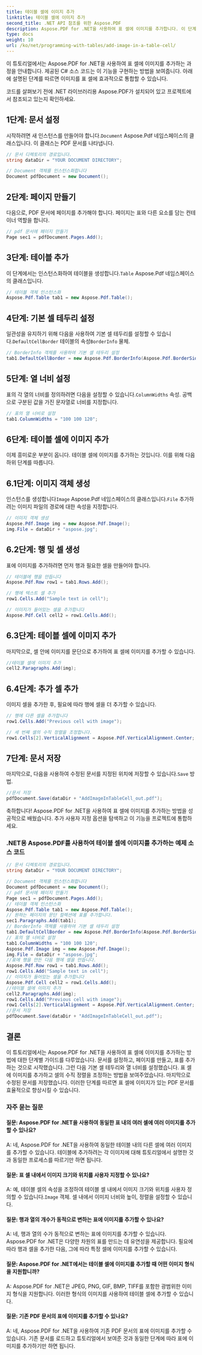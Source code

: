 ```yaml
---
title: 테이블 셀에 이미지 추가
linktitle: 테이블 셀에 이미지 추가
second_title: .NET API 참조를 위한 Aspose.PDF
description: Aspose.PDF for .NET을 사용하여 표 셀에 이미지를 추가합니다. 이 단계별 가이드는 PDF 문서에서 이미지를 정밀하게 조작하기 위한 것입니다.
type: docs
weight: 10
url: /ko/net/programming-with-tables/add-image-in-a-table-cell/
---
```

이 튜토리얼에서는 Aspose.PDF for .NET을 사용하여 표 셀에 이미지를 추가하는 과정을 안내합니다. 제공된 C# 소스 코드는 이 기능을 구현하는 방법을 보여줍니다. 아래에 설명된 단계를 따르면 이미지를 표 셀에 효과적으로 통합할 수 있습니다.

코드를 살펴보기 전에 .NET 라이브러리용 Aspose.PDF가 설치되어 있고 프로젝트에서 참조되고 있는지 확인하세요.

## 1단계: 문서 설정

 시작하려면 새 인스턴스를 만들어야 합니다.`Document` Aspose.Pdf 네임스페이스의 클래스입니다. 이 클래스는 PDF 문서를 나타냅니다.

```csharp
// 문서 디렉토리의 경로입니다.
string dataDir = "YOUR DOCUMENT DIRECTORY";

// Document 객체를 인스턴스화합니다
Document pdfDocument = new Document();
```

## 2단계: 페이지 만들기

다음으로, PDF 문서에 페이지를 추가해야 합니다. 페이지는 표와 다른 요소를 담는 컨테이너 역할을 합니다.

```csharp
// pdf 문서에 페이지 만들기
Page sec1 = pdfDocument.Pages.Add();
```

## 3단계: 테이블 추가

 이 단계에서는 인스턴스화하여 테이블을 생성합니다.`Table` Aspose.Pdf 네임스페이스의 클래스입니다.

```csharp
// 테이블 객체 인스턴스화
Aspose.Pdf.Table tab1 = new Aspose.Pdf.Table();
```

## 4단계: 기본 셀 테두리 설정

 일관성을 유지하기 위해 다음을 사용하여 기본 셀 테두리를 설정할 수 있습니다.`DefaultCellBorder` 테이블의 속성`BorderInfo` 물체.

```csharp
// BorderInfo 객체를 사용하여 기본 셀 테두리 설정
tab1.DefaultCellBorder = new Aspose.Pdf.BorderInfo(Aspose.Pdf.BorderSide.All, 0.1F);
```

## 5단계: 열 너비 설정

 표의 각 열의 너비를 정의하려면 다음을 설정할 수 있습니다.`ColumnWidths` 속성. 공백으로 구분된 값을 가진 문자열로 너비를 지정합니다.

```csharp
// 표의 열 너비로 설정
tab1.ColumnWidths = "100 100 120";
```

## 6단계: 테이블 셀에 이미지 추가

이제 흥미로운 부분이 옵니다. 테이블 셀에 이미지를 추가하는 것입니다. 이를 위해 다음 하위 단계를 따릅니다.

## 6.1단계: 이미지 객체 생성

 인스턴스를 생성합니다`Image` Aspose.Pdf 네임스페이스의 클래스입니다.`File` 추가하려는 이미지 파일의 경로에 대한 속성을 지정합니다.

```csharp
// 이미지 객체 생성
Aspose.Pdf.Image img = new Aspose.Pdf.Image();
img.File = dataDir + "aspose.jpg";
```

## 6.2단계: 행 및 셀 생성

표에 이미지를 추가하려면 먼저 행과 필요한 셀을 만들어야 합니다.

```csharp
// 테이블에 행을 만듭니다
Aspose.Pdf.Row row1 = tab1.Rows.Add();

// 행에 텍스트 셀 추가
row1.Cells.Add("Sample text in cell");

// 이미지가 들어있는 셀을 추가합니다
Aspose.Pdf.Cell cell2 = row1.Cells.Add();
```

## 6.3단계: 테이블 셀에 이미지 추가

마지막으로, 셀 안에 이미지를 문단으로 추가하여 표 셀에 이미지를 추가할 수 있습니다.

```csharp
//테이블 셀에 이미지 추가
cell2.Paragraphs.Add(img);
```

## 6.4단계: 추가 셀 추가

이미지 셀을 추가한 후, 필요에 따라 행에 셀을 더 추가할 수 있습니다.

```csharp
// 행에 다른 셀을 추가합니다
row1.Cells.Add("Previous cell with image");

// 세 번째 셀의 수직 정렬을 조정합니다.
row1.Cells[2].VerticalAlignment = Aspose.Pdf.VerticalAlignment.Center;
```

## 7단계: 문서 저장

 마지막으로, 다음을 사용하여 수정된 문서를 지정된 위치에 저장할 수 있습니다.`Save` 방법.

```csharp
//문서 저장
pdfDocument.Save(dataDir + "AddImageInTableCell_out.pdf");
```

축하합니다! Aspose.PDF for .NET을 사용하여 표 셀에 이미지를 추가하는 방법을 성공적으로 배웠습니다. 추가 사용자 지정 옵션을 탐색하고 이 기능을 프로젝트에 통합하세요.

### .NET용 Aspose.PDF를 사용하여 테이블 셀에 이미지를 추가하는 예제 소스 코드

```csharp
// 문서 디렉토리의 경로입니다.
string dataDir = "YOUR DOCUMENT DIRECTORY";

// Document 객체를 인스턴스화합니다
Document pdfDocument = new Document();
// pdf 문서에 페이지 만들기
Page sec1 = pdfDocument.Pages.Add();
// 테이블 객체 인스턴스화
Aspose.Pdf.Table tab1 = new Aspose.Pdf.Table();
// 원하는 페이지의 문단 컬렉션에 표를 추가합니다.
sec1.Paragraphs.Add(tab1);
// BorderInfo 객체를 사용하여 기본 셀 테두리 설정
tab1.DefaultCellBorder = new Aspose.Pdf.BorderInfo(Aspose.Pdf.BorderSide.All, 0.1F);
// 표의 열 너비로 설정
tab1.ColumnWidths = "100 100 120";
Aspose.Pdf.Image img = new Aspose.Pdf.Image();
img.File = dataDir + "aspose.jpg";
//표에 행을 만든 다음 행에 셀을 만듭니다.
Aspose.Pdf.Row row1 = tab1.Rows.Add();
row1.Cells.Add("Sample text in cell");
// 이미지가 들어있는 셀을 추가합니다
Aspose.Pdf.Cell cell2 = row1.Cells.Add();
//테이블 셀에 이미지 추가
cell2.Paragraphs.Add(img);
row1.Cells.Add("Previous cell with image");
row1.Cells[2].VerticalAlignment = Aspose.Pdf.VerticalAlignment.Center;
//문서 저장
pdfDocument.Save(dataDir + "AddImageInTableCell_out.pdf");
```

## 결론

이 튜토리얼에서는 Aspose.PDF for .NET을 사용하여 표 셀에 이미지를 추가하는 방법에 대한 단계별 가이드를 다루었습니다. 문서를 설정하고, 페이지를 만들고, 표를 추가하는 것으로 시작했습니다. 그런 다음 기본 셀 테두리와 열 너비를 설정했습니다. 표 셀에 이미지를 추가하고 셀의 수직 정렬을 조정하는 방법을 보여주었습니다. 마지막으로 수정된 문서를 저장했습니다. 이러한 단계를 따르면 표 셀에 이미지가 있는 PDF 문서를 효율적으로 향상시킬 수 있습니다.

### 자주 묻는 질문

#### 질문: Aspose.PDF for .NET을 사용하여 동일한 표 내의 여러 셀에 여러 이미지를 추가할 수 있나요?

A: 네, Aspose.PDF for .NET을 사용하여 동일한 테이블 내의 다른 셀에 여러 이미지를 추가할 수 있습니다. 테이블에 추가하려는 각 이미지에 대해 튜토리얼에서 설명한 것과 동일한 프로세스를 따르기만 하면 됩니다.

#### 질문: 표 셀 내에서 이미지 크기와 위치를 사용자 지정할 수 있나요?

 A: 예, 테이블 셀의 속성을 조정하여 테이블 셀 내에서 이미지 크기와 위치를 사용자 정의할 수 있습니다.`Image` 객체. 셀 내에서 이미지 너비와 높이, 정렬을 설정할 수 있습니다.

#### 질문: 행과 열의 개수가 동적으로 변하는 표에 이미지를 추가할 수 있나요?

A: 네, 행과 열의 수가 동적으로 변하는 표에 이미지를 추가할 수 있습니다. Aspose.PDF for .NET은 다양한 차원의 표를 만드는 데 유연성을 제공합니다. 필요에 따라 행과 셀을 추가한 다음, 그에 따라 특정 셀에 이미지를 추가할 수 있습니다.

#### 질문: Aspose.PDF for .NET에서는 테이블 셀에 이미지를 추가할 때 어떤 이미지 형식을 지원합니까?

A: Aspose.PDF for .NET은 JPEG, PNG, GIF, BMP, TIFF를 포함한 광범위한 이미지 형식을 지원합니다. 이러한 형식의 이미지를 사용하여 테이블 셀에 추가할 수 있습니다.

#### 질문: 기존 PDF 문서의 표에 이미지를 추가할 수 있나요?

A: 네, Aspose.PDF for .NET을 사용하여 기존 PDF 문서의 표에 이미지를 추가할 수 있습니다. 기존 문서를 로드하고 튜토리얼에서 보여준 것과 동일한 단계에 따라 표에 이미지를 추가하기만 하면 됩니다.
